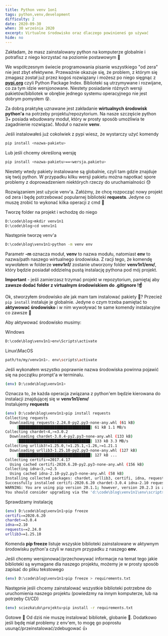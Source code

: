 ```yaml
---
title: Python venv 1on1
tags: python,venv,development
difficulty: 2
date: 2020-09-30
when: 30 września 2020
excerpt: Virtualne środowisko oraz dlaczego powinieneś go używać
hide: no
---
```


Zakładam, że masz zainstalowany python na komputerze globalnie i potrafisz z niego korzystać na poziomie postawowym 🖖  

We współczesnym świecie programowania pisanie wszystkiego "od zera" nie jest zbyt efektywne. Przeważnie okazuje się, że problem, z którym się zmagasz został już przez kogoś rozwiązany i możesz po niego sięgnąc z **[pypi.org](https://pypi.org/)** czyli Python Package Index.  Biblioteki są utrzymywane i rozwijane, co za tym idzie wersjonowane. Niestety posiadanie różnych wersji pakietów/bibliotek w obrębie jednego systemu operacyjnego nie jest dobrym pomysłem 😵.  

Za dobrą praktykę uznawane jest zakładanie **wirtualnych środowisk python'a** na potrzeby projektu/repozytorium. Na nasze szczęście python 3+ posiada wbudowany moduł, który w prosty sposób umożliwia te zagadnienie rozwiązać. Moduł o nazwie **venv**.  

Jeśli instalowałeś już cokolwiek z pypi wiesz, że wystarczy użyć komendy

```sh
pip install <nazwa-pakietu>
```  

Lub jeśli chcemy określoną wersję

```sh
pip install <nazwa-pakietu>==<wersja.pakietu>
```  

Niestety wtedy pakiety instalowane są globalnie, czyli tam gdzie znajduje się twój python. W przypadku kilku wersji pakietu można napotkać spore problemy z doprowadzeniem niektórych rzeczy do uruchamialności 😓  

Rozwiązaniem jest użycie venv'a. Załóżmy, że chcę rozpocząć nowy projekt od zera i będę potrzebować popularnej biblioteki **requests**. Jedyne co muszę zrobić to wykonać kilka operacji z cmd 🤖  

Tworzę folder na projekt i wchodzę do niego  

```sh
D:\code\blog>mkdir venv1n1
D:\code\blog>cd venv1n1
```

Następnie tworzę venv'a  

```sh
D:\code\blog\venv1n1>python -m venv env
```

Parametr **-m** oznacza moduł, **venv** to nazwa modułu, natomiast **env** to nazwa/path naszego wirtualnego środowiska. Z racji tego, że komendę wywołałem w folderze **venv1n1/** zostanie utworzony folder **venv1n1/env/**, który będzie posiadał oddzielną pustą instalację pythona pod mój projekt.  

**Important** - jeśli zamierzasz trzymać projekt w repozytorium, pamiętaj aby **zawsze dodać folder z virtualnym środowiskiem do .gitignore !☝️**  

Ok, stworzyłem środowisko ale jak mam tam instalować pakiety 🤔? Przecież `pip install` instaluje je globalnie. Jedyne o czym trzeba pamiętać to **aktywować środowisko** i w nim wywoływać te same komendy instalacyjne co zawsze 🧠  

Aby aktywować środowisko musimy:  

Windows  

```sh
D:\code\blog\venv1n1>env\Scripts\activate
```

Linux\MacOS  

```sh
path/to/my/venv1n1>. env\scripts\activate
```  

Jeśli wykonałem wszystko poprawnie nazwa środowiska powinna pojawić się na początku prompt'a w terminalu.  

```sh
(env) D:\code\blog\venv1n1>
```

Oznacza to, że każda operacja związana z python'em będzie kierowana do instalacji znajdującej się w **venv1n1/env/**  
Instalujemy **requests**  

```sh
(env) D:\code\blog\venv1n1>pip install requests
Collecting requests
  Downloading requests-2.24.0-py2.py3-none-any.whl (61 kB)
     |████████████████████████████████| 61 kB 1.1 MB/s
Collecting chardet<4,>=3.0.2
  Downloading chardet-3.0.4-py2.py3-none-any.whl (133 kB)
     |████████████████████████████████| 133 kB 3.3 MB/s
Collecting urllib3!=1.25.0,!=1.25.1,<1.26,>=1.21.1
  Downloading urllib3-1.25.10-py2.py3-none-any.whl (127 kB)
     |████████████████████████████████| 127 kB ...
Collecting certifi>=2017.4.17
  Using cached certifi-2020.6.20-py2.py3-none-any.whl (156 kB)
Collecting idna<3,>=2.5
  Using cached idna-2.10-py2.py3-none-any.whl (58 kB)
Installing collected packages: chardet, urllib3, certifi, idna, requests
Successfully installed certifi-2020.6.20 chardet-3.0.4 idna-2.10 requests-2.24.0 urllib3-1.25.10
WARNING: You are using pip version 20.1.1; however, version 20.2.3 is available.
You should consider upgrading via the 'd:\code\blog\venv1n1\env\scripts\python.exe -m pip install --upgrade pip' command.
```

Sprawdzamy instalację  

```sh
(env) D:\code\blog\venv1n1>pip freeze
certifi==2020.6.20
chardet==3.0.4
idna==2.10
requests==2.24.0
urllib3==1.25.10
```  

Komenda **pip freeze** listuje wszyskie biblioteki zainstalowane w aktywnym środowisku python'a czyli w naszym przypadku z naszego **env**.  

Jeśli chcemy wersjonować/przechowywać informacje na temat tego jakie biblioteki są wymagane dla naszego projektu, możemy je w prosty sposób zapisać do pliku tekstowego  

```sh
(env) D:\code\blog\venv1n1>pip freeze > requirements.txt
```  

Następnie jeśli chcemy zainstalować wszystkie biblioteki potrzebne do uruchomienia naszego projektu (powiedzmy na innym komputerze, lub na potrzeby CI/CD)  

```sh
(env) sciezka\do\projektu>pip install -r requirements.txt
```

Gotowe 🤖 Od dziś nie muszę instalować bibliotek, globanie 👀. Dodatkowo jeśli będę miał problemy z env'em, to mogę go poprostu usunąć/przeinstalować/zdebugować 👍  
